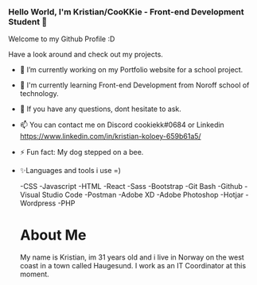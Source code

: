 ### Hello World, I'm Kristian/CooKKie - Front-end Development Student 👋

Welcome to my Github Profile :D

Have a look around and check out my projects.

- 🔭 I’m currently working on my Portfolio website for a school project.
- 🌱 I'm currently learning Front-end Development from Noroff school of technology.
- 💬 If you have any questions, dont hesitate to ask.
- 📫 You can contact me on Discord cookiekk#0684 or Linkedin https://www.linkedin.com/in/kristian-koloey-659b61a5/
- ⚡ Fun fact: My dog stepped on a bee.

- ✨Languages and tools i use =)

  -CSS
  -Javascript
  -HTML
  -React
  -Sass
  -Bootstrap
  -Git Bash
  -Github
  -Visual Studio Code
  -Postman
  -Adobe XD
  -Adobe Photoshop
  -Hotjar
  -Wordpress
  -PHP
  
  
  # About Me
  My name is Kristian, im 31 years old and i live in Norway on the west coast in a town called Haugesund.
  I work as an IT Coordinator at this moment.

<!--
**Cookkie92/Cookkie92** is a ✨ _special_ ✨ repository because its `README.md` (this file) appears on your GitHub profile.

Here are some ideas to get you started:

- 🔭 I’m currently working on my Portfolio website for a school project.
- 🌱 I'm currently learning Front-end Development from Noroff school of technology.
- 💬 If you have any questions, dont hesitate to ask.
- 📫 You can contact me on Discord cookiekk#0684
- ⚡ Fun fact: My dog stepd on a bee.
-->
